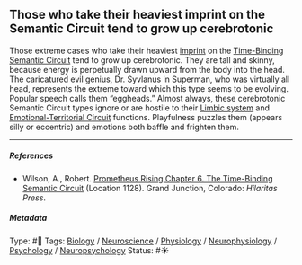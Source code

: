## Those who take their heaviest imprint on the Semantic Circuit tend to grow up cerebrotonic

Those extreme cases who take their heaviest [imprint](Imprint.md) on the [Time-Binding Semantic Circuit](Time-Binding%20Semantic%20Circuit.md) tend to grow up cerebrotonic. They are tall and skinny, because energy is perpetually drawn upward from the body into the head. The caricatured evil genius, Dr. Syvlanus in Superman, who was virtually all head, represents the extreme toward which this type seems to be evolving. Popular speech calls them “eggheads.” Almost always, these cerebrotonic Semantic Circuit types ignore or are hostile to their [Limbic system](Limbic%20system.md) and [Emotional-Territorial Circuit](Emotional-Territorial%20Circuit.md) functions. Playfulness puzzles them (appears silly or eccentric) and emotions both baffle and frighten them.

---

##### References

* Wilson, A., Robert. [Prometheus Rising Chapter 6. The Time-Binding Semantic Circuit](Prometheus%20Rising%20Chapter%206.%20The%20Time-Binding%20Semantic%20Circuit.md) (Location 1128). Grand Junction, Colorado: *Hilaritas Press*.

##### Metadata

Type: #🔴 
Tags: [Biology]() / [Neuroscience](Neuroscience.md) / [Physiology]() / [Neurophysiology]() / [Psychology](Psychology.md) / [Neuropsychology](Neuropsychology.md)
Status: #☀️ 
